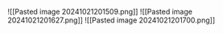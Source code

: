 ![[Pasted image 20241021201509.png]]
![[Pasted image 20241021201627.png]]
![[Pasted image 20241021201700.png]]
